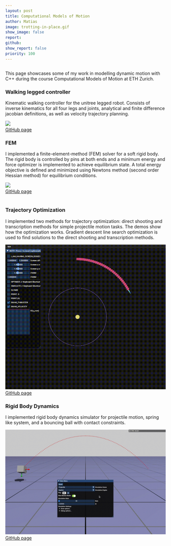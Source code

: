```yaml
---
layout: post
title: Computational Models of Motion
author: Matias
image: trotting-in-place.gif
show_image: false
report: 
github: 
show_report: false
priority: 100
---
```


<div style="margin-top: 2em"></div>
  <div class="row">
    <p>This page showcases some of my work in modelling dynamic motion with C++ during the course Computational Models of Motion at ETH Zurich.</p>
    <div class="row">
      <h3>Walking legged controller</h3>
      <p>Kinematic walking controller for the unitree legged robot. Consists of inverse kinematics for all four legs and joints, analytical and finite difference jacobian definitions, as well as velocity trajectory planning.</p>
        <div class = 'project-image'>
        <img src="../assets/images/walking_dog.gif" class="">
        </div>
        <a href="https://github.com/maturk/Kinematic_Walking_Legged_Controller">GitHub page</a>
    <br>
    <h3>FEM</h3>
    <p>I implemented a finite-element-method (FEM) solver for a soft rigid body. The rigid body is controlled by pins at both ends and a minimum energy and force optimizer is implemented to achieve equilibrium state. A total energy objective is defined and minimized using Newtons method (second order Hessian method) for equilibrium conditions.</p>
      <div class = 'project-image'>
        <img src="../assets/images/fem.gif" >
      </div>
        <a href="https://github.com/maturk/FEM_Soft_Body_Simulation">GitHub page</a>
    </div>
    <br>
    <h3>Trajectory Optimization</h3>
    <p>I implemented two methods for trajectory optimization: direct shooting and transcription methods for simple projectile motion tasks. The demos show how the optimization works. Gradient descent line search optimization is used to find solutions to the direct shooting and transcription methods.</p>
        <div class = 'project-image'>
          <img src="../assets/images/trajectory.gif" class="">
        </div>
        <a href="https://github.com/maturk/Trajectory_Optimization">GitHub page</a>
    <br>
    <h3>Rigid Body Dynamics</h3>
    <p> I implemented rigid body dynamics simulator for projectile motion, spring like system, and a bouncing ball with contact constraints.</p>
        <div class = 'project-image'>
          <img src="../assets/images/rigid.gif" class="">
        </div>
        <a href="https://github.com/maturk/Rigid_Body_Dynamics">GitHub page</a>
  </div>







